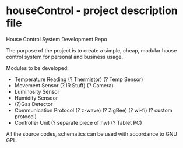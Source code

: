 houseControl - project description file
=======================================

House Control System Development Repo

The purpose of the project is to create a simple, cheap, modular house control system for personal and business usage.

Modules to be developed: 

- Temperature Reading
    (? Thermistor)
    (? Temp Sensor)
- Movement Sensor
    (? IR Stuff)
    (? Camera)
- Luminosity Sensor
- Humidity Sensdor 
- (?)Gas Detector
- Communication Protocol
    (? z-wave)
    (? ZigBee)
    (? wi-fi)
    (? custom protocol)
- Controller Unit
    (? separate piece of hw)
    (? Tablet PC)

All the source codes, schematics can be used with accordance to GNU GPL.
